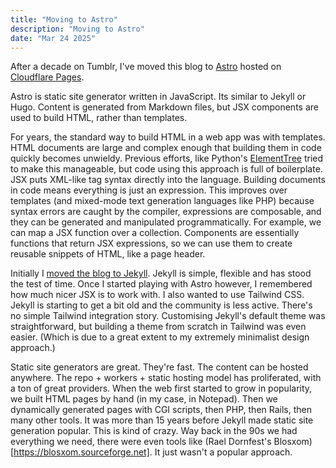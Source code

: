 ```yaml
---
title: "Moving to Astro"
description: "Moving to Astro"
date: "Mar 24 2025"
---
```


After a decade on Tumblr, I've moved this blog to [Astro](https://astro.build) hosted on [Cloudflare
Pages](https://pages.cloudflare.com).

Astro is static site generator written in JavaScript. Its similar to Jekyll or Hugo. Content is
generated from Markdown files, but JSX components are used to build HTML, rather than templates.

For years, the standard way to build HTML in a web app was with templates. HTML documents are large
and complex enough that building them in code quickly becomes unwieldy. Previous efforts, like
Python's [ElementTree](https://docs.python.org/3/library/xml.etree.elementtree.html) tried to make
this manageable, but code using this approach is full of boilerplate. JSX puts XML-like tag syntax
directly into the language. Building documents in code means everything is just an expression. This
improves over templates (and mixed-mode text generation languages like PHP) because syntax errors
are caught by the compiler, expressions are composable, and they can be generated and manipulated
programmatically. For example, we can map a JSX function over a collection. Components are
essentially functions that return JSX expressions, so we can use them to create reusable snippets of
HTML, like a page header.

Initially I [moved the blog to
Jekyll](https://github.com/afternoon/ben2.com/commit/b35e9776506c650630d2044dfd668c06093cf548).
Jekyll is simple, flexible and has stood the test of time. Once I started playing with Astro
however, I remembered how much nicer JSX is to work with. I also wanted to use Tailwind CSS.
Jekyll is starting to get a bit old and the community is less active. There's no simple Tailwind
integration story. Customising Jekyll's default theme was straightforward, but building a theme from
scratch in Tailwind was even easier. (Which is due to a great extent to my extremely minimalist
design approach.)

Static site generators are great. They're fast. The content can be hosted anywhere. The repo +
workers + static hosting model has proliferated, with a ton of great providers. When the web first
started to grow in popularity, we built HTML pages by hand (in my case, in Notepad). Then we
dynamically generated pages with CGI scripts, then PHP, then Rails, then many other tools. It was
more than 15 years before Jekyll made static site generation popular. This is kind of crazy. Way
back in the 90s we had everything we need, there were even tools like
(Rael Dornfest's Blosxom)[https://blosxom.sourceforge.net]. It just wasn't a popular approach.
